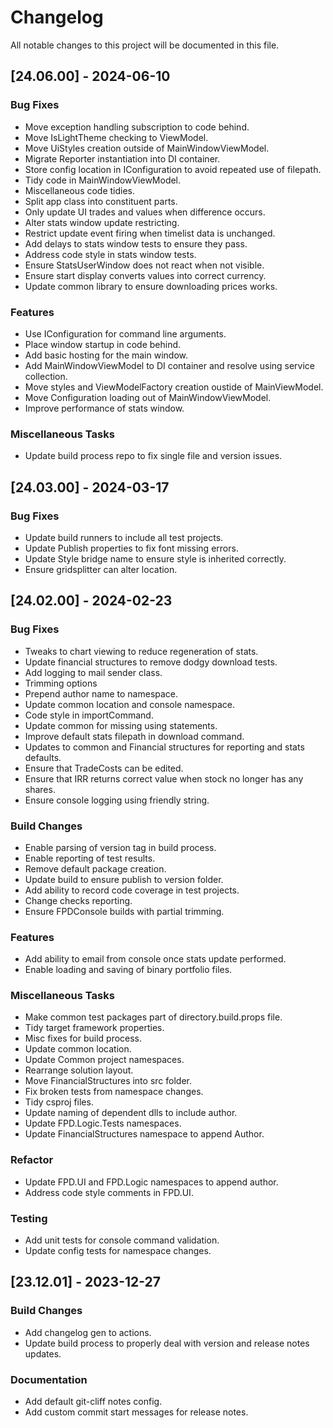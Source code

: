 # Changelog

All notable changes to this project will be documented in this file.

## [24.06.00] - 2024-06-10

### Bug Fixes

- Move exception handling subscription to code behind.
- Move IsLightTheme checking to ViewModel.
- Move UiStyles creation outside of MainWindowViewModel.
- Migrate Reporter instantiation into DI container.
- Store config location in IConfiguration to avoid repeated use of filepath.
- Tidy code in MainWindowViewModel.
- Miscellaneous code tidies.
- Split app class into constituent parts.
- Only update UI trades and values when difference occurs.
- Alter stats window update restricting.
- Restrict update event firing when timelist data is unchanged.
- Add delays to stats window tests to ensure they pass.
- Address code style in stats window tests.
- Ensure StatsUserWindow does not react when not visible.
- Ensure start display converts values into correct currency.
- Update common library to ensure downloading prices works.

### Features

- Use IConfiguration for command line arguments.
- Place window startup in code behind.
- Add basic hosting for the main window.
- Add MainWindowViewModel to DI container and resolve using service collection.
- Move styles and ViewModelFactory creation oustide of MainViewModel.
- Move Configuration loading out of MainWindowViewModel.
- Improve performance of stats window.

### Miscellaneous Tasks

- Update build process repo to fix single file and version issues.

## [24.03.00] - 2024-03-17

### Bug Fixes

- Update build runners to include all test projects.
- Update Publish properties to fix font missing errors.
- Update Style bridge name to ensure style is inherited correctly.
- Ensure gridsplitter can alter location.

## [24.02.00] - 2024-02-23

### Bug Fixes

- Tweaks to chart viewing to reduce regeneration of stats.
- Update financial structures to remove dodgy download tests.
- Add logging to mail sender class.
- Trimming options
- Prepend author name to namespace.
- Update common location and console namespace.
- Code style in importCommand.
- Update common for missing using statements.
- Improve default stats filepath in download command.
- Updates to common and Financial structures for reporting and stats defaults.
- Ensure that TradeCosts can be edited.
- Ensure that IRR returns correct value when stock no longer has any shares.
- Ensure console logging using friendly string.

### Build Changes

- Enable parsing of version tag in build process.
- Enable reporting of test results.
- Remove default package creation.
- Update build to ensure publish to version folder.
- Add ability to record code coverage in test projects.
- Change checks reporting.
- Ensure FPDConsole builds with partial trimming.

### Features

- Add ability to email from console once stats update performed.
- Enable loading and saving of binary portfolio files.

### Miscellaneous Tasks

- Make common test packages part of directory.build.props file.
- Tidy target framework properties.
- Misc fixes for build process.
- Update common location.
- Update Common project namespaces.
- Rearrange solution layout.
- Move FinancialStructures into src folder.
- Fix broken tests from namespace changes.
- Tidy csproj files.
- Update naming of dependent dlls to include author.
- Update FPD.Logic.Tests namespaces.
- Update FinancialStructures namespace to append Author.

### Refactor

- Update FPD.UI and FPD.Logic namespaces to append author.
- Address code style comments in FPD.UI.

### Testing

- Add unit tests for console command validation.
- Update config tests for namespace changes.

## [23.12.01] - 2023-12-27

### Build Changes

- Add changelog gen to actions.
- Update build process to properly deal with version and release notes updates.

### Documentation

- Add default git-cliff notes config.
- Add custom commit start messages for release notes.

<!-- generated by git-cliff -->
